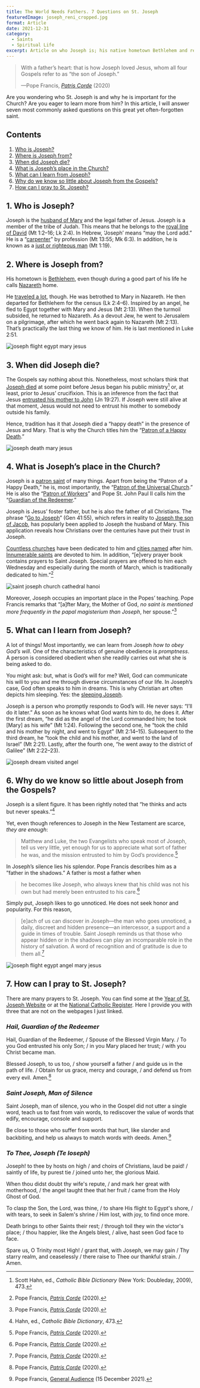 ```yaml
---
title: The World Needs Fathers. 7 Questions on St. Joseph
featuredImage: joseph_reni_cropped.jpg
format: Article
date: 2021-12-31
category:
  - Saints
  - Spiritual Life
excerpt: Article on who Joseph is; his native hometown Bethlehem and residence Nazareth; hypotheses concerning his death; his place in the Church as patron; his obedience to God’s will; the scarcity of data on him in Gospels; prayers to Joseph.
---
```


> With a father’s heart: that is how Joseph loved Jesus, whom all four Gospels refer to as “the son of Joseph.”
>
> —Pope Francis, [*Patris Corde*](http://www.vatican.va/content/francesco/en/apost_letters/documents/papa-francesco-lettera-ap_20201208_patris-corde.html) (2020)

Are you wondering who St. Joseph is and why he is important for the Church? Are you eager to learn more from him? In this article, I will answer seven most commonly asked questions on this great yet often-forgotten saint.

## Contents
1. [Who is Joseph?](/post/saint-joseph/#1-who-is-joseph)
2. [Where is Joseph from?](/post/saint-joseph/#2-where-is-joseph-from)
3. [When did Joseph die?](/post/saint-joseph/#3-when-did-joseph-die)
4. [What is Joseph’s place in the Church?](/post/saint-joseph/#4-what-is-josephs-place-in-the-church)
5. [What can I learn from Joseph?](/post/saint-joseph/#5-what-can-i-learn-from-joseph)
6. [Why do we know so little about Joseph from the Gospels?](/post/saint-joseph/#6-why-do-we-know-so-little-about-joseph-from-the-gospels)
7. [How can I pray to St. Joseph?](/post/saint-joseph/#7-how-can-i-pray-to-st-joseph)

## 1. Who is Joseph?
Joseph is the [husband of Mary](https://opusdei.org/en/article/life-of-mary-iv-betrothal-to-joseph/) and the legal father of Jesus. Joseph is a member of the tribe of Judah. This means that he belongs to the [royal line of David](https://catholic-resources.org/Bible/Jesus-Genealogies.htm) (Mt 1:2–16; Lk 2:4). In Hebrew, ‘Joseph’ means “may the Lord add.” He is a “[carpenter](https://en.wikipedia.org/wiki/Tektōn)” by profession (Mt 13:55; Mk 6:3). In addition, he is known as a [just or righteous man](https://www.english.op.org/godzdogz/joseph-the-just-man/) (Mt 1:19).
## 2. Where is Joseph from?
His hometown is [Bethlehem](https://www.britannica.com/place/Bethlehem), even though during a good part of his life he calls [Nazareth](https://www.britannica.com/place/Nazareth-Israel) home.

He [traveled a lot](https://www.biblestudy.org/maps/the-journeys-of-mary-and-joseph.html), though. He was betrothed to Mary in Nazareth. He then departed for Bethlehem for the census (Lk 2:4–6). Inspired by an angel, he fled to Egypt together with Mary and Jesus (Mt 2:13). When the turmoil subsided, he returned to Nazareth. As a devout Jew, he went to Jerusalem on a pilgrimage, after which he went back again to Nazareth (Mt 2:13). That’s practically the last thing we know of him. He is last mentioned in Luke 2:51.

![joseph flight egypt mary jesus](carpaccio_flight_egypt.jpg 'Carpaccio, The Flight into Egypt (c. 1515)')
## 3. When did Joseph die?
The Gospels say nothing about this. Nonetheless, most scholars think that [Joseph died](https://aleteia.org/2017/11/03/how-did-st-joseph-die/) at some point before Jesus began his public ministry[^1] or, at least, prior to Jesus’ crucifixion. This is an inference from the fact that Jesus [entrusted his mother to John](https://www.catholic.com/magazine/online-edition/proof-of-marys-perpetual-virginity-in-john-19) (Jn 19:27). If Joseph were still alive at that moment, Jesus would not need to entrust his mother to somebody outside his family.

Hence, tradition has it that Joseph died a “happy death” in the presence of Jesus and Mary. That is why the Church titles him the “[Patron of a Happy Death](https://catholicexchange.com/st-joseph-our-patron-of-a-happy-death).”

![joseph death mary jesus](joseph_death_stella.jpg 'Stella, The Death of St. Joseph (c. 1655)')
## 4. What is Joseph’s place in the Church?
Joseph is a [patron saint](https://www.britannica.com/topic/patron-saint) of many things. Apart from being the “Patron of a Happy Death,” he is, most importantly, the “[Patron of the Universal Church](https://www.ncregister.com/features/st-joseph-proclaimed-patron-of-the-universal-church-150-years-ago-is-needed-more-than-ever).” He is also the “[Patron of Workers](https://www.franciscanmedia.org/saint-of-the-day/saint-joseph-the-worker)” and Pope St. John Paul II calls him the “[Guardian of the Redeemer](http://www.vatican.va/content/john-paul-ii/en/apost_exhortations/documents/hf_jp-ii_exh_15081989_redemptoris-custos.html).”

Joseph is Jesus’ foster father, but he is also the father of all Christians. The phrase “[Go to Joseph](https://aleteia.org/2020/12/10/why-is-go-to-joseph-a-prayer/)” (Gen 41:55), which refers in reality to [Joseph the son of Jacob](https://www.britannica.com/biography/Joseph-biblical-figure), has popularly been applied to Joseph the husband of Mary. This application reveals how Christians over the centuries have put their trust in Joseph.

[Countless churches](https://en.wikipedia.org/wiki/List_of_churches_named_after_Saint_Joseph) have been dedicated to him and [cities named](https://en.wikipedia.org/wiki/List_of_places_named_after_Saint_Joseph) after him. [Innumerable saints](https://yearofstjoseph.org/devotions/saints-devoted-to-st-joseph/) are devoted to him. In addition, “[e]very prayer book contains prayers to Saint Joseph. Special prayers are offered to him each Wednesday and especially during the month of March, which is traditionally dedicated to him.”[^2]

![saint joseph church cathedral hanoi](stjoseph_cathedral_hanoi.jpg 'Cathedral of St. Joseph, Hanoi')

Moreover, Joseph occupies an important place in the Popes’ teaching. Pope Francis remarks that “[a]fter Mary, the Mother of God, *no saint is mentioned more frequently in the papal magisterium than Joseph*, her spouse.”[^3]
## 5. What can I learn from Joseph?
A lot of things! Most importantly, we can learn from Joseph *how to* *obey God’s will*. One of the characteristics of genuine obedience is *promptness*. A person is considered obedient when she readily carries out what she is being asked to do.

You might ask: but, what is God’s will for me? Well, God can communicate his will to you and me through diverse circumstances of our life. In Joseph’s case, God often speaks to him in dreams. This is why Christian art often depicts him sleeping. Yes: the [sleeping Joseph](https://www.ncregister.com/features/sleeping-st-joseph).

Joseph is a person who promptly responds to God’s will. He never says: “I’ll do it later.” As soon as he knows what God wants him to do, he does it. After the first dream, “he did as the angel of the Lord commanded him; he took [Mary] as his wife” (Mt 1:24). Following the second one, he “took the child and his mother by night, and went to Egypt” (Mt 2:14–15). Subsequent to the third dream, he “took the child and his mother, and went to the land of Israel” (Mt 2:21). Lastly, after the fourth one, “he went away to the district of Galilee” (Mt 2:22–23).

![joseph dream visited angel](seghers_joseph_dream.jpg 'Seghers, Dream of St. Joseph (c. 1625)')

## 6. Why do we know so little about Joseph from the Gospels?
Joseph is a silent figure. It has been rightly noted that “he thinks and acts but never speaks.”[^4]

Yet, even though references to Joseph in the New Testament are scarce, *they are enough*:

> Matthew and Luke, the two Evangelists who speak most of Joseph, tell us very little, yet enough for us to appreciate what sort of father he was, and the mission entrusted to him by God’s providence.[^5]

In Joseph’s silence lies his splendor. Pope Francis describes him as a ”father in the shadows.” A father is most a father when

> he becomes like Joseph, who always knew that his child was not his own but had merely been entrusted to his care.[^6]

Simply put, Joseph likes to go unnoticed. He does not seek honor and popularity. For this reason,

> [e]ach of us can discover in Joseph—the man who goes unnoticed, a daily, discreet and hidden presence—an intercessor, a support and a guide in times of trouble. Saint Joseph reminds us that those who appear hidden or in the shadows can play an incomparable role in the history of salvation. A word of recognition and of gratitude is due to them all.[^7]

![joseph flight egypt angel mary jesus](rubens_flight_egypt.jpg 'Rubens, The Flight into Egypt (1614)')
## 7. How can I pray to St. Joseph?
There are many prayers to St. Joseph. You can find some at the [Year of St. Joseph Website](https://yearofstjoseph.org/devotions/prayers/) or at the [National Catholic Register](https://www.ncregister.com/blog/8-prayers-to-saint-joseph). Here I provide you with three that are not on the webpages I just linked.
### *Hail, Guardian of the Redeemer*
Hail, Guardian of the Redeemer, / Spouse of the Blessed Virgin Mary. / To you God entrusted his only Son; / in you Mary placed her trust; / with you Christ became man.

Blessed Joseph, to us too, / show yourself a father / and guide us in the path of life. / Obtain for us grace, mercy and courage, / and defend us from every evil. Amen.[^8]

### *Saint Joseph, Man of Silence*
Saint Joseph, man of silence, you who in the Gospel did not utter a single word, teach us to fast from vain words, to rediscover the value of words that edify, encourage, console and support.

Be close to those who suffer from words that hurt, like slander and backbiting, and help us always to match words with deeds. Amen.[^9]

### *To Thee, Joseph (Te Ioseph)*
Joseph! to thee by hosts on high / and choirs of Christians, laud be paid! / saintly of life, by purest tie / joined unto her, the glorious Maid.

When thou didst doubt thy wife's repute, / and mark her great with motherhood, / the angel taught thee that her fruit / came from the Holy Ghost of God.

To clasp the Son, the Lord, was thine, / to share His flight to Egypt's shore, / with tears, to seek in Salem's shrine / Him lost, with joy, to find once more.

Death brings to other Saints their rest; / through toil they win the victor's place; / thou happier, like the Angels blest, / alive, hast seen God face to face.

Spare us, O Trinity most High! / grant that, with Joseph, we may gain / Thy starry realm, and ceaselessly / there raise to Thee our thankful strain. / Amen.

[^1]:Scott Hahn, ed., *Catholic Bible Dictionary* (New York: Doubleday, 2009), 473.
[^2]:Pope Francis, [*Patris Corde*](http://www.vatican.va/content/francesco/en/apost_letters/documents/papa-francesco-lettera-ap_20201208_patris-corde.html) (2020).
[^3]:Pope Francis, [*Patris Corde*](http://www.vatican.va/content/francesco/en/apost_letters/documents/papa-francesco-lettera-ap_20201208_patris-corde.html) (2020).
[^4]:Hahn, ed., *Catholic Bible Dictionary*, 473.
[^5]:Pope Francis, [*Patris Corde*](http://www.vatican.va/content/francesco/en/apost_letters/documents/papa-francesco-lettera-ap_20201208_patris-corde.html) (2020).
[^6]:Pope Francis, [*Patris Corde*](http://www.vatican.va/content/francesco/en/apost_letters/documents/papa-francesco-lettera-ap_20201208_patris-corde.html) (2020).
[^7]:Pope Francis, [*Patris Corde*](http://www.vatican.va/content/francesco/en/apost_letters/documents/papa-francesco-lettera-ap_20201208_patris-corde.html) (2020).
[^8]:Pope Francis, [*Patris Corde*](http://www.vatican.va/content/francesco/en/apost_letters/documents/papa-francesco-lettera-ap_20201208_patris-corde.html) (2020).
[^9]:Pope Francis, [General Audience](http://www.vatican.va/content/francesco/en/audiences/2021/documents/papa-francesco_20211215_udienza-generale.html) (15 December 2021).
